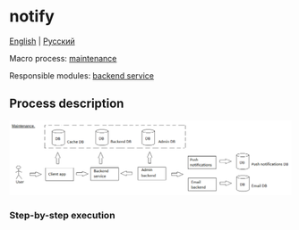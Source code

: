 # notify

[English](notify.md) | [Русский](notify.ru.md)

Macro process: [maintenance](../../macroprocesses/maintenance.md)

Responsible modules: [backend service](../../backend/pushnotificationsbackend.md)

## Process description

![maintenance_overall](../../img/maintenance_overall.png)

### Step-by-step execution

